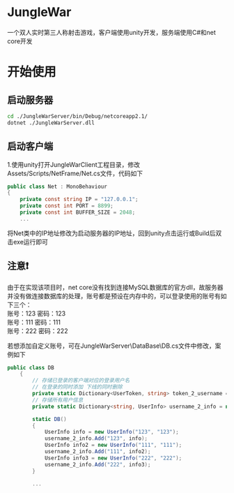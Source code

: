 # JungleWar
一个双人实时第三人称射击游戏，客户端使用unity开发，服务端使用C#和net core开发

# 开始使用

## 启动服务器

```bash
cd ./JungleWarServer/bin/Debug/netcoreapp2.1/
dotnet ./JungleWarServer.dll
```

## 启动客户端
1.使用unity打开JungleWarClient工程目录，修改Assets/Scripts/NetFrame/Net.cs文件，代码如下
```csharp
public class Net : MonoBehaviour
{
    private const string IP = "127.0.0.1";
    private const int PORT = 8899;
    private const int BUFFER_SIZE = 2048;
    ...
```
将Net类中的IP地址修改为启动服务器的IP地址，回到unity点击运行或Build后双击exe运行即可


## 注意❗

由于在实现该项目时，net core没有找到连接MySQL数据库的官方dll，故服务器并没有做连接数据库的处理，账号都是预设在内存中的，可以登录使用的账号有如下三个：  
账号：123 密码：123  
账号：111 密码：111  
账号：222 密码：222  

若想添加自定义账号，可在JungleWarServer\DataBase\DB.cs文件中修改，案例如下
```csharp
public class DB
    {
        // 存储已登录的客户端对应的登录用户名
        // 在登录的同时添加 下线的同时删除
        private static Dictionary<UserToken, string> token_2_username = new Dictionary<UserToken, string>();
        // 存储所有用户信息
        private static Dictionary<string, UserInfo> username_2_info = new Dictionary<string, UserInfo>();

        static DB()
        {
            UserInfo info = new UserInfo("123", "123");
            username_2_info.Add("123", info);
            UserInfo info2 = new UserInfo("111", "111");
            username_2_info.Add("111", info2);
            UserInfo info3 = new UserInfo("222", "222");
            username_2_info.Add("222", info3);
        }

        ...
```